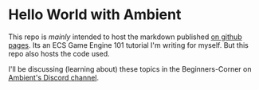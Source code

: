 # Hello World with Ambient

This repo is _mainly_ intended to host the markdown published [on github pages](https://dantho.github.io/hello_cube/).  Its an ECS Game Engine 101 tutorial I'm writing for myself.  But this repo also hosts the code used.

I'll be discussing (learning about) these topics in the Beginners-Corner on [Ambient's Discord channel](https://discord.gg/ambient).
